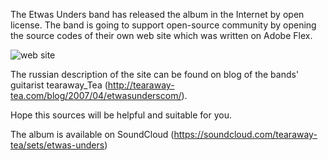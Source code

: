 The Etwas Unders band has released the album in the Internet by open license. The band is going to support open-source community by opening the source codes of their own web site which was written on Adobe Flex.

![web site](http://farm1.static.flickr.com/231/464371837_44f748d37c.jpg "Web Site")

The russian description of the site can be found on blog of the bands' guitarist tearaway_Tea (http://tearaway-tea.com/blog/2007/04/etwasunderscom/).

Hope this sources will be helpful and suitable for you.

The album is available on SoundCloud (https://soundcloud.com/tearaway-tea/sets/etwas-unders)
